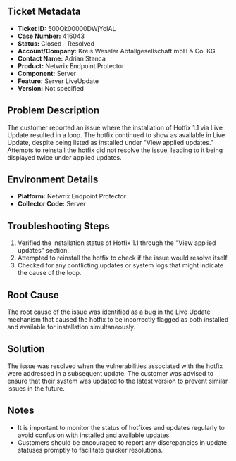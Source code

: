 ## Ticket Metadata
- **Ticket ID:** 500Qk00000DWjYoIAL
- **Case Number:** 416043
- **Status:** Closed - Resolved
- **Account/Company:** Kreis Weseler Abfallgesellschaft mbH & Co. KG
- **Contact Name:** Adrian Stanca
- **Product:** Netwrix Endpoint Protector
- **Component:** Server
- **Feature:** Server LiveUpdate
- **Version:** Not specified

## Problem Description
The customer reported an issue where the installation of Hotfix 1.1 via Live Update resulted in a loop. The hotfix continued to show as available in Live Update, despite being listed as installed under "View applied updates." Attempts to reinstall the hotfix did not resolve the issue, leading to it being displayed twice under applied updates.

## Environment Details
- **Platform:** Netwrix Endpoint Protector
- **Collector Code:** Server

## Troubleshooting Steps
1. Verified the installation status of Hotfix 1.1 through the "View applied updates" section.
2. Attempted to reinstall the hotfix to check if the issue would resolve itself.
3. Checked for any conflicting updates or system logs that might indicate the cause of the loop.

## Root Cause
The root cause of the issue was identified as a bug in the Live Update mechanism that caused the hotfix to be incorrectly flagged as both installed and available for installation simultaneously.

## Solution
The issue was resolved when the vulnerabilities associated with the hotfix were addressed in a subsequent update. The customer was advised to ensure that their system was updated to the latest version to prevent similar issues in the future.

## Notes
- It is important to monitor the status of hotfixes and updates regularly to avoid confusion with installed and available updates.
- Customers should be encouraged to report any discrepancies in update statuses promptly to facilitate quicker resolutions.